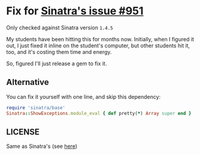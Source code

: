 Fix for [Sinatra's issue #951](https://github.com/sinatra/sinatra/issues/951)
=============================================================================

Only checked against Sinatra version `1.4.5`

My students have been hitting this for months now.
Initially, when I figured it out, I just fixed it inline on the student's computer,
but other students hit it, too, and it's costing them time and energy.

So, figured I'll just release a gem to fix it.

Alternative
-----------

You can fix it yourself with one line, and skip this dependency:

```ruby
require 'sinatra/base'
Sinatra::ShowExceptions.module_eval { def pretty(*) Array super end }
```

LICENSE
-------

Same as Sinatra's (see [here](https://github.com/sinatra/sinatra/blob/master/LICENSE))
